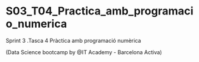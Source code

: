 # S03_T04_Practica_amb_programacio_numerica
Sprint 3 .Tasca 4 Pràctica amb programació numèrica

(Data Science bootcamp by @IT Academy - Barcelona Activa)

